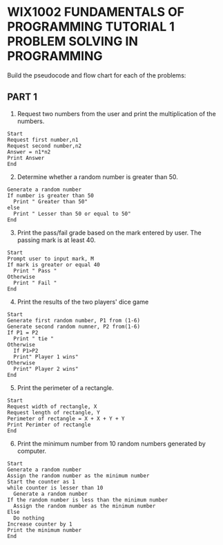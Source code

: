 # WIX1002 FUNDAMENTALS OF PROGRAMMING TUTORIAL 1 PROBLEM SOLVING IN PROGRAMMING
Build the pseudocode and flow chart for each of the problems:
## PART 1
1. Request two numbers from the user and print the multiplication of the numbers.
```Pseudocode
Start
Request first number,n1
Request second number,n2
Answer = n1*n2
Print Answer
End
```
2. Determine whether a random number is greater than 50.
```Pseudocode
Generate a random number
If number is greater than 50
  Print " Greater than 50"
else
  Print " Lesser than 50 or equal to 50"
End
```
3. Print the pass/fail grade based on the mark entered by user. The passing mark is at least 40.
```
Start
Prompt user to input mark, M
If mark is greater or equal 40
  Print " Pass "
Otherwise
  Print " Fail "
End
```
4. Print the results of the two players' dice game
```
Start
Generate first random number, P1 from (1-6)
Generate second random numner, P2 from(1-6)
If P1 = P2 
  Print " tie "
Otherwise
  If P1>P2
  Print" Player 1 wins"
Otherwise
  Print" Player 2 wins"
End
```
5. Print the perimeter of a rectangle.
```
Start
Request width of rectangle, X
Request length of rectangle, Y
Perimeter of rectangle = X + X + Y + Y
Print Perimter of rectangle
End
```
6. Print the minimum number from 10 random numbers generated by computer.
```
Start
Generate a random number
Assign the random number as the minimum number
Start the counter as 1
while counter is lesser than 10
  Generate a random number
If the random number is less than the minimum number
  Assign the random number as the minimum number
Else 
  Do nothing
Increase counter by 1
Print the minimum number
End
```

  
